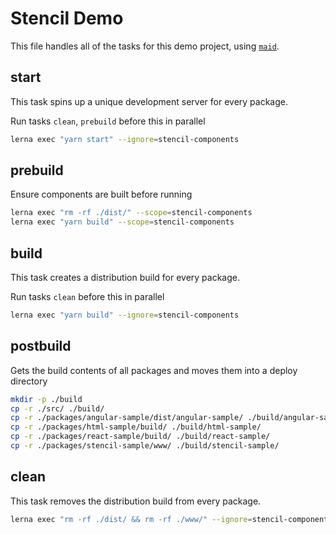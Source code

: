 # Stencil Demo

This file handles all of the tasks for this demo project, using [`maid`](https://github.com/egoist/maid/).

## start

This task spins up a unique development server for every package.

Run tasks `clean`, `prebuild` before this in parallel

```bash
lerna exec "yarn start" --ignore=stencil-components
```

## prebuild

Ensure components are built before running

```bash
lerna exec "rm -rf ./dist/" --scope=stencil-components
lerna exec "yarn build" --scope=stencil-components
```

## build

This task creates a distribution build for every package.

Run tasks `clean` before this in parallel

```bash
lerna exec "yarn build" --ignore=stencil-components
```

## postbuild

Gets the build contents of all packages and moves them into a deploy directory

```bash
mkdir -p ./build
cp -r ./src/ ./build/
cp -r ./packages/angular-sample/dist/angular-sample/ ./build/angular-sample/
cp -r ./packages/html-sample/build/ ./build/html-sample/
cp -r ./packages/react-sample/build/ ./build/react-sample/
cp -r ./packages/stencil-sample/www/ ./build/stencil-sample/
```

## clean

This task removes the distribution build from every package.

```bash
lerna exec "rm -rf ./dist/ && rm -rf ./www/" --ignore=stencil-components
```